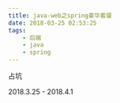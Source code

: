 ```yaml
---
title: java-web之spring豪华套餐
date: 2018-03-25 02:53:25
tags:
	- 后端
	- java
	- spring
---
```


占坑

2018.3.25 - 2018.4.1